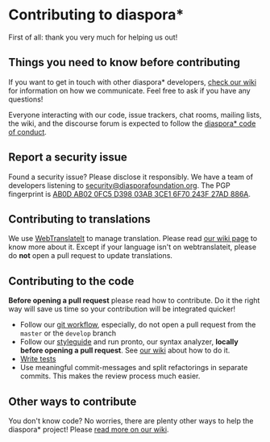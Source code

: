 # Contributing to diaspora\*

First of all: thank you very much for helping us out!

## Things you need to know before contributing

If you want to get in touch with other diaspora\* developers, [check our wiki][how-we-communicate] for information on how we communicate. Feel free to ask if you have any questions!

Everyone interacting with our code, issue trackers, chat rooms, mailing lists, the wiki, and the discourse forum is expected to follow the [diaspora\* code of conduct][code-of-conduct].

## Report a security issue

Found a security issue? Please disclose it responsibly. We have a team of developers listening to [security@diasporafoundation.org][sec-mail]. The PGP fingerprint is [AB0D AB02 0FC5 D398 03AB 3CE1 6F70 243F 27AD 886A][pgp].

## Contributing to translations

We use [WebTranslateIt][webtranslateit] to manage translation. Please read [our wiki page][translation-wiki] to know more about it. Except if your language isn't on webtranslateit, please do **not** open a pull request to update translations.

## Contributing to the code

**Before opening a pull request** please read how to contribute. Do it the right way will save us time so your contribution will be integrated quicker!
- Follow our [git workflow][git-workflow], especially, do not open a pull request from the `master` or the `develop` branch
- Follow our [styleguide][styleguide] and run pronto, our syntax analyzer, **locally before opening a pull request**. See [our wiki][pronto] about how to do it.
- [Write tests][testing-workflow]
- Use meaningful commit-messages and split refactorings in separate commits. This makes the review process much easier.

## Other ways to contribute

You don't know code? No worries, there are plenty other ways to help the diaspora* project! Please [read more on our wiki][other-ways].

[code-of-conduct]: https://github.com/diaspora/diaspora/blob/develop/CODE_OF_CONDUCT.md
[how-we-communicate]: https://wiki.diasporafoundation.org/How_we_communicate
[pgp]: https://pgp.mit.edu/pks/lookup?op=get&search=0x6F70243F27AD886A
[sec-mail]: mailto:security@diasporafoundation.org
[webtranslateit]: https://webtranslateit.com/en/projects/3020-Diaspora
[translation-wiki]: https://wiki.diasporafoundation.org/Contribute_translations
[git-workflow]: https://wiki.diasporafoundation.org/Git_Workflow
[styleguide]: https://wiki.diasporafoundation.org/Styleguide
[pronto]: https://wiki.diasporafoundation.org/Styleguide#Automatic_local_review
[testing-workflow]: https://wiki.diasporafoundation.org/Testing_Workflow
[other-ways]: https://wiki.diasporafoundation.org/Other_ways_to_contribute
